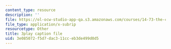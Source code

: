 ```yaml
---
content_type: resource
description: ''
file: https://ol-ocw-studio-app-qa.s3.amazonaws.com/courses/14-73-the-challenge-of-world-poverty-spring-2011/3e085072f5d7dac311cceb3de499d0d5_FQZN92nEC0Q.srt
file_type: application/x-subrip
resourcetype: Other
title: 3play caption file
uid: 3e085072-f5d7-dac3-11cc-eb3de499d0d5
---
```

